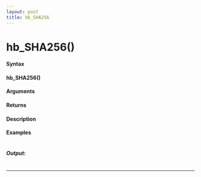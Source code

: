 ```yaml
---
layout: post
title: hb_SHA256
---
```


# hb_SHA256()


#### Syntax

#### hb_SHA256()

#### Arguments

#### Returns

#### Description

#### Examples

```

```

##### Output:

```

```

---
